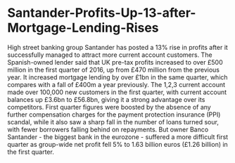 # Santander-Profits-Up-13-after-Mortgage-Lending-Rises
<p>
High street banking group Santander has posted a 13% rise in profits after it successfully managed to attract more current account customers. 
The Spanish-owned lender said that UK pre-tax profits increased to over £500 million in the first quarter of 2016, up from £470 million from the previous year.
It increased mortgage lending by over £1bn in the same quarter, which compares with a fall of £400m a year previously.
The 1,2,3 current account made over 100,000 new customers in the first quarter, with current account balances up £3.6bn to £56.8bn, giving it a strong advantage over its competitors.
First quarter figures were boosted by the absence of any further compensation charges for the payment protection insurance (PPI) scandal, while it also saw a sharp fall in the number of loans turned sour, with fewer borrowers falling behind on repayments.
But owner Banco Santander - the biggest bank in the eurozone - suffered a more difficult first quarter as group-wide net profit fell 5% to 1.63 billion euros (£1.26 billion) in the first quarter.
</p>
